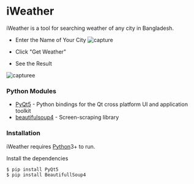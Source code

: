 # iWeather

iWeather is a tool for searching weather of any city in Bangladesh.

  - Enter the Name of Your City
  ![capture](https://user-images.githubusercontent.com/16235332/35742195-e9ac7ed6-0863-11e8-8c49-f1a76757266a.JPG)
  
  - Click "Get Weather" 
  - See the Result
  
![capturee](https://user-images.githubusercontent.com/16235332/35742229-049e4378-0864-11e8-9b85-755c55b97362.JPG)

### Python Modules


* [PyQt5](https://pypi.python.org/pypi/PyQt5) - Python bindings for the Qt cross platform UI and application toolkit
* [beautifulsoup4](https://pypi.python.org/pypi/beautifulsoup4) - Screen-scraping library



### Installation

iWeather requires [Python](https://python.org)3+ to run.

Install the dependencies 

```sh
$ pip install PyQt5
$ pip install BeautifullSoup4
```

